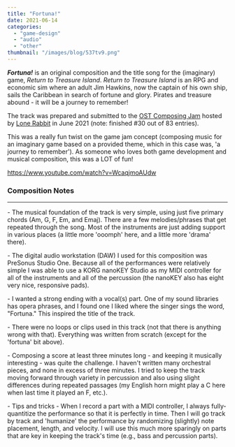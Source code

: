 ```yaml
---
title: "Fortuna!"
date: 2021-06-14
categories: 
  - "game-design"
  - "audio"
  - "other"
thumbnail: "/images/blog/537tv9.png"
---
```


**_Fortuna!_** is an original composition and the title song for the (imaginary) game, _Return to Treasure Island_. _Return to Treasure Island_ is an RPG and economic sim where an adult Jim Hawkins, now the captain of his own ship, sails the Caribbean in search of fortune and glory. Pirates and treasure abound - it will be a journey to remember!

The track was prepared and submitted to the [OST Composing Jam](https://itch.io/jam/ost-composing-jam) hosted by [Lone Rabbit](https://lonerabbit.itch.io/) in June 2021 (note: finished #30 out of 83 entries).

This was a really fun twist on the game jam concept (composing music for an imaginary game based on a provided theme, which in this case was, 'a journey to remember'). As someone who loves both game development and musical composition, this was a LOT of fun!

https://www.youtube.com/watch?v=WcaqjmoAUdw

### Composition Notes

* * *

\- The musical foundation of the track is very simple, using just five primary chords (Am, G, F, Em, and Emaj). There are a few melodies/phrases that get repeated through the song. Most of the instruments are just adding support in various places (a little more 'ooomph' here, and a little more 'drama' there).

\- The digital audio workstation (DAW) I used for this composition was PreSonus Studio One. Because all of the performances were relatively simple I was able to use a KORG nanoKEY Studio as my MIDI controller for all of the instruments and all of the percussion (the nanoKEY also has eight very nice, responsive pads).

\- I wanted a strong ending with a vocal(s) part. One of my sound libraries has opera phrases, and I found one I liked where the singer sings the word, "Fortuna." This inspired the title of the track.

\- There were no loops or clips used in this track (not that there is anything wrong with that). Everything was written from scratch (except for the 'fortuna' bit above).

\- Composing a score at least three minutes long - and keeping it musically interesting - was quite the challenge. I haven't written many orchestral pieces, and none in excess of three minutes. I tried to keep the track moving forward through variety in percussion and also using slight differences during repeated passages (my English horn might play a C here when last time it played an F, etc.).

\- Tips and tricks - When I record a part with a MIDI controller, I always fully-quantitize the performance so that it is perfectly in time. Then I will go track by track and 'humanize' the performance by randomizing (slightly) note placement, length, and velocity. I will use this much more sparingly on parts that are key in keeping the track's time (e.g., bass and percussion parts).
